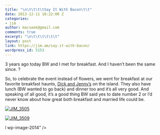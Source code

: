 ```yaml
---
title: "\n\t\t\t\tSay It With Bacon\t\t"
date: 2013-12-11 10:22:00 Z
categories:
- jim
author: macseek@gmail.com
comments: true
excerpt: "\n\t\t\t\t\t\t"
layout: post
link: https://jim.am/say-it-with-bacon/
wordpress_id: 5153
---
```


3 years ago today BW and I met for breakfast. And I haven’t been the same since. ?




So, to celebrate the event instead of flowers, we went for breakfast at our favorite breakfast haunts, [Dick and Jenny’s](http://www.dickandjennysny.com/) on the island. They also have lunch (BW wanted to go back) and dinner too and it’s all very good. And speaking of all good, it’s a good thing BW said yes to date number 2 or I’d never know about how great both breakfast and married life could be.




[![JIM_3505](http://jim.am/images/2013/12/JIM_3505.jpg)](http://jim.am/images/2013/12/JIM_3505.jpg)




[![JIM_3509](http://jim.am/images/2013/12/JIM_3509.jpg)](http://jim.am/images/2013/12/JIM_3509.jpg)




l wp-image-2014” /></a>


		
